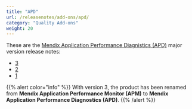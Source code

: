 ```yaml
---
title: "APD"
url: /releasenotes/add-ons/apd/
category: "Quality Add-ons"
weight: 20 
---
```


These are the [Mendix Application Performance Diagnistics (APD)](/addons/apd-addon/) major version release notes:

* [3](/releasenotes/add-ons/apd-3/)
* [2](/releasenotes/add-ons/apm-2/)
* [1](/releasenotes/add-ons/apm-1/)

{{% alert color="info" %}}
With version 3, the product has been renamed from **Mendix Application Performance Monitor (APM)** to **Mendix Application Performance Diagnostics (APD)**.
{{% /alert %}}

